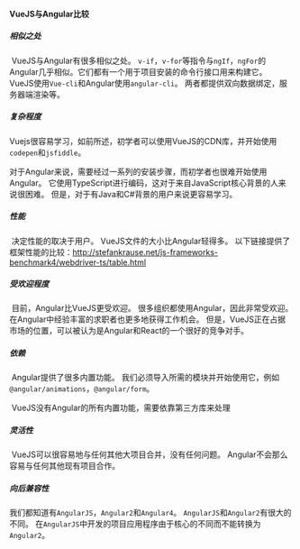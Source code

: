 #### VueJS与Angular比较

##### **相似之处**

​        VueJS与Angular有很多相似之处。 `v-if`，`v-for`等指令与`ngIf`，`ngFor`的Angular几乎相似。它们都有一个用于项目安装的命令行接口用来构建它。 VueJS使用`Vue-cli`和Angular使用`angular-cli`。 两者都提供双向数据绑定，服务器端渲染等。

##### **复杂程度**

​        Vuejs很容易学习，如前所述，初学者可以使用VueJS的CDN库，并开始使用`codepen`和`jsfiddle`。

对于Angular来说，需要经过一系列的安装步骤，而初学者也很难开始使用Angular。 它使用TypeScript进行编码，这对于来自JavaScript核心背景的人来说很困难。 但是，对于有Java和C#背景的用户来说更容易学习。

##### **性能**

​       决定性能的取决于用户。 VueJS文件的大小比Angular轻得多。 以下链接提供了框架性能的比较：<http://stefankrause.net/js-frameworks-benchmark4/webdriver-ts/table.html>

##### **受欢迎程度**

​        目前，Angular比VueJS更受欢迎。 很多组织都使用Angular，因此非常受欢迎。 在Angular中经验丰富的求职者也更多地获得工作机会。 但是，VueJS正在占据市场的位置，可以被认为是Angular和React的一个很好的竞争对手。

##### **依赖**

​       Angular提供了很多内置功能。 我们必须导入所需的模块并开始使用它，例如`@angular/animations`，`@angular/form`。

​        VueJS没有Angular的所有内置功能，需要依靠第三方库来处理

##### **灵活性**

​       VueJS可以很容易地与任何其他大项目合并，没有任何问题。 Angular不会那么容易与任何其他现有项目合作。

##### **向后兼容性**

​      我们都知道有`AngularJS`，`Angular2`和`Angular4`。 `AngularJS`和`Angular2`有很大的不同。 在`AngularJS`中开发的项目应用程序由于核心的不同而不能转换为`Angular2`。

